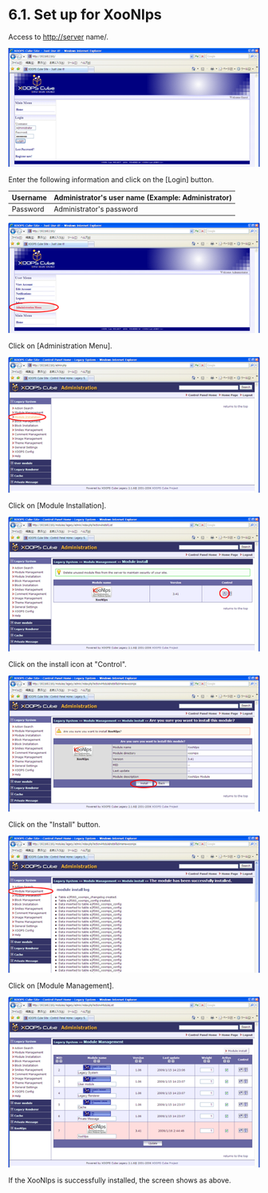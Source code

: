 # 6.1. Set up for XooNIps

Access to [http://server](http://server) name/.

![](../../../.gitbook/assets/xoonips-install01.png)

Enter the following information and click on the \[Login\] button.

| Username | Administrator's user name \(Example: Administrator\) |
| :--- | :--- |
| Password | Administrator's password |

![](../../../.gitbook/assets/xoonips-install02.png)

Click on \[Administration Menu\].

![](../../../.gitbook/assets/xoonips-install03.png)

Click on \[Module Installation\].

![](../../../.gitbook/assets/xoonips-install04.png)

Click on the install icon at "Control".

![](../../../.gitbook/assets/xoonips-install05.png)

Click on the "Install" button.

![](../../../.gitbook/assets/xoonips-install06.png)

Click on \[Module Management\].

![](../../../.gitbook/assets/xoonips-install07.png)

If the XooNIps is successfully installed, the screen shows as above.

